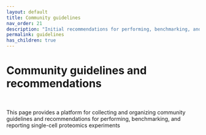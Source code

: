 ```yaml
---
layout: default
title: Community guidelines
nav_order: 21
description: "Initial recommendations for performing, benchmarking, and reporting single-cell proteomics experiments"
permalink: guidelines
has_children: true
---
```



# Community guidelines and recommendations

&nbsp;

This page provides a platform for collecting and organizing community guidelines and recommendations for performing, benchmarking, and reporting single-cell proteomics experiments

&nbsp;

&nbsp;

